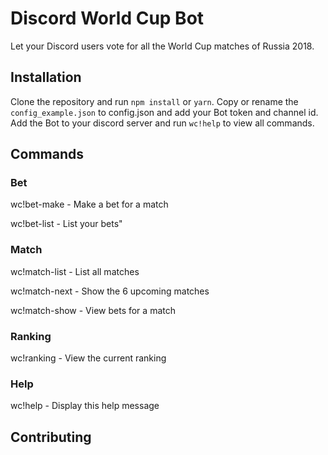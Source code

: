 # Discord World Cup Bot 
Let your Discord users vote for all the World Cup matches of Russia 2018.

## Installation
Clone the repository and run `npm install` or `yarn`.
Copy or rename the `config_example.json` to config.json and add your Bot token and channel id.
Add the Bot to your discord server and run `wc!help` to view all commands.

## Commands

### Bet
wc!bet-make <match>   - Make a bet for a match

wc!bet-list           - List your bets"

### Match
wc!match-list         - List all matches

wc!match-next         - Show the 6 upcoming matches

wc!match-show <match> - View bets for a match

### Ranking
wc!ranking            - View the current ranking

### Help
wc!help               - Display this help message

## Contributing